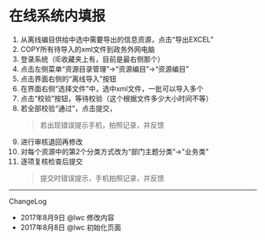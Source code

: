 # 在线系统内填报
1. 从离线编目供给中选中需要导出的信息资源，点击“导出EXCEL”
1. COPY所有待导入的xml文件到政务外网电脑
1. 登录系统（IE收藏夹上有，目前是最右侧那个）
1. 点击左侧菜单“资源目录管理”->“资源编目”->“资源编目”
1. 点击界面右侧的“离线导入”按钮
1. 在界面右侧“选择文件”中，选中xml文件，一批可以导入多个
1. 点击“校验”按钮，等待校验（这个根据文件多少大小时间不等）
1. 若全部校验“通过”，点击提交，
   >若出现错误提示手机，拍照记录，并反馈
1. 进行审核退回再修改
1. 对每个资源中的第2个分类方式改为“部门主题分类”->"业务类"
1. 逐项复核检查后提交
    >提交时错误提示，手机拍照记录，并反馈

- - - - --
ChangeLog
- 2017年8月9日 @lwc 修改内容
- 2017年8月8日 @lwc 初始化页面
